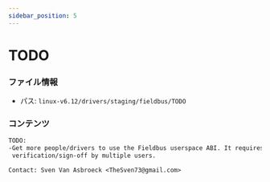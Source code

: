 ```yaml
---
sidebar_position: 5
---
```

# TODO

### ファイル情報

- パス: `linux-v6.12/drivers/staging/fieldbus/TODO`

### コンテンツ

```txt
TODO:
-Get more people/drivers to use the Fieldbus userspace ABI. It requires
 verification/sign-off by multiple users.

Contact: Sven Van Asbroeck <TheSven73@gmail.com>

```
